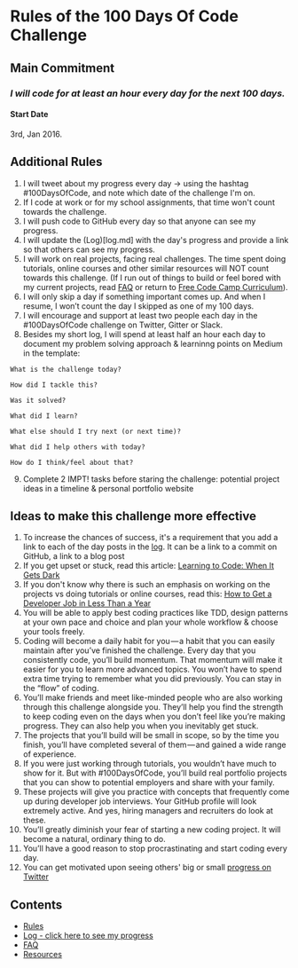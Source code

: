 # Rules of the 100 Days Of Code Challenge

## Main Commitment
### *I will code for at least an hour every day for the next 100 days.*

#### Start Date
3rd, Jan 2016. 

## Additional Rules
1. I will tweet about my progress every day -> using the hashtag #100DaysOfCode, and note which date of the challenge I'm on.
2. If I code at work or for my school assignments, that time won't count towards the challenge.
3. I will push code to GitHub every day so that anyone can see my progress.
4. I will update the (Log)[log.md] with the day's progress and provide a link so that others can see my progress.
5. I will work on real projects, facing real challenges. The time spent doing tutorials, online courses and other similar resources will NOT count towards this challenge. (If I run out of things to build or feel bored with my current projects, read [FAQ](FAQ.md) or return to [Free Code Camp Curriculum](http://freecodecamp.com/map)).
6. I will only skip a day if something important comes up. And when I resume, I won’t count the day I skipped as one of my 100 days.
7. I will encourage and support at least two people each day in the #100DaysOfCode challenge on Twitter, Gitter or Slack.
8. Besides my short log, I will spend at least half an hour each day to document my problem solving approach & learninng points on Medium in the template:
```
What is the challenge today?

How did I tackle this?

Was it solved?

What did I learn?

What else should I try next (or next time)?

What did I help others with today?

How do I think/feel about that?
```
9. Complete 2 IMPT! tasks before staring the challenge: potential project ideas in a timeline & personal portfolio website

## Ideas to make this challenge more effective
1. To increase the chances of success, it's a requirement that you add a link to each of the day posts in the [log](log.md). It can be a link to a commit on GitHub, a link to a blog post
2. If you get upset or stuck, read this article: [Learning to Code: When It Gets Dark](https://medium.freecodecamp.com/learning-to-code-when-it-gets-dark-e485edfb58fd)
3. If you don't know why there is such an emphasis on working on the projects vs doing tutorials or online courses, read this: [How to Get a Developer Job in Less Than a Year](https://medium.freecodecamp.com/how-to-get-a-developer-job-in-less-than-a-year-c27bbfe71645)
4. You will be able to apply best coding practices like TDD, design patterns at your own pace and choice and plan your whole workflow & choose your tools freely.
5. Coding will become a daily habit for you — a habit that you can easily maintain after you’ve finished the challenge. Every day that you consistently code, you’ll build momentum. That momentum will make it easier for you to learn more advanced topics. You won’t have to spend extra time trying to remember what you did previously. You can stay in the “flow” of coding.
6. You’ll make friends and meet like-minded people who are also working through this challenge alongside you. They’ll help you find the strength to keep coding even on the days when you don’t feel like you’re making progress. They can also help you when you inevitably get stuck.
7. The projects that you’ll build will be small in scope, so by the time you finish, you’ll have completed several of them — and gained a wide range of experience.
8. If you were just working through tutorials, you wouldn’t have much to show for it. But with #100DaysOfCode, you’ll build real portfolio projects that you can show to potential employers and share with your family.
9. These projects will give you practice with concepts that frequently come up during developer job interviews. Your GitHub profile will look extremely active. And yes, hiring managers and recruiters do look at these.
10. You’ll greatly diminish your fear of starting a new coding project. It will become a natural, ordinary thing to do.
11. You’ll have a good reason to stop procrastinating and start coding every day.
12. You can get motivated upon seeing others' big or small [progress on Twitter](https://twitter.com/search?f=tweets&vertical=default&q=%23100daysofcode&src=typd) 

## Contents
* [Rules](rules.md)
* [Log - click here to see my progress](log.md)
* [FAQ](FAQ.md)
* [Resources](resources.md)
